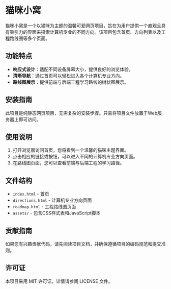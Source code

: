 # 猫咪小窝

猫咪小窝是一个以猫咪为主题的温馨可爱网页项目，旨在为用户提供一个直观且具有吸引力的界面来探索计算机专业的不同方向。该项目包含首页、方向列表以及工程路线图等多个页面。

## 功能特点

- **响应式设计**：适配不同设备屏幕大小，提供良好的浏览体验。
- **清晰导航**：通过首页可以轻松进入各个计算机专业方向。
- **路线图展示**：提供前端与后端工程学习路线的树状图展示。

## 安装指南

此项目是纯静态网页项目，无需复杂的安装步骤。只需将项目文件放置于Web服务器上即可访问。

## 使用说明

1. 打开浏览器访问首页，您将看到一个温馨的猫咪主题界面。
2. 点击相应的链接或按钮，可以进入不同的计算机专业方向页面。
3. 在路线图页面，您可以查看前端与后端工程的学习路径。

## 文件结构

- `index.html` - 首页
- `directions.html` - 计算机专业方向页面
- `roadmap.html` - 工程路线图页面
- `assets/` - 包含CSS样式表和JavaScript脚本

## 贡献指南

如果您有兴趣贡献代码，请先阅读项目文档，并确保遵循项目的编码规范和提交准则。

## 许可证

本项目采用 MIT 许可证。详情请参阅 LICENSE 文件。